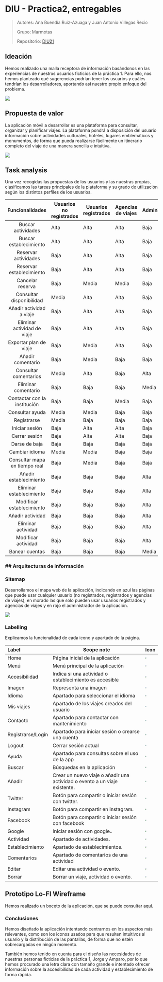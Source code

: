 # DIU - Practica2, entregables

> Autores: Ana Buendía Ruiz-Azuaga y Juan Antonio Villegas Recio
>
> Grupo: Marmotas
>
> Repositorio: [DIU21](https://github.com/Mapachana/DIU21)

## Ideación

Hemos realizado una malla receptora de información basándonos en las experiencias de nuestros usuarios ficticios de la práctica 1. Para ello, nos hemos planteado qué sugerencias podrían tener los usuarios y cuáles tendrían los desarrolladores, aportando así nuestro propio enfoque del problema.

![](./img/feedback_capture_grid.png)

## Propuesta de valor

La aplicación móvil a desarrollar es una plataforma para consultar, organizar y planificar viajes. La plataforma pondrá a disposición del usuario información sobre actividades culturales, hoteles, lugares emblemáticos y monumentos, de forma que pueda realizarse fácilmente un itinerario completo del viaje de una manera sencilla e intuitiva.

![](./img/scope_canvas.png)

## Task analysis

Una vez recogidas las propuestas de los usuarios y las nuestras propias, clasificamos las tareas principales de la plataforma y su grado de utilización según los distintos perfiles de los usuarios.

|        Funcionalidades        | Usuarios no registrados | Usuarios registrados | Agencias de viajes | Administrador |
| :---------------------------: | ----------------------- | -------------------- | ------------------ | ------------- |
|      Buscar actividades       | Alta                    | Alta                 | Alta               | Baja          |
|    Buscar establecimiento     | Alta                    | Alta                 | Alta               | Baja          |
|     Reservar actividades      | Baja                    | Alta                 | Alta               | Baja          |
|   Reservar establecimiento    | Baja                    | Alta                 | Alta               | Baja          |
|       Cancelar reserva        | Baja                    | Media                | Media              | Baja          |
|   Consultar disponibilidad    | Media                   | Alta                 | Alta               | Baja          |
|   Añadir actividad a viaje    | Baja                    | Alta                 | Alta               | Baja          |
|  Eliminar actividad de viaje  | Baja                    | Alta                 | Alta               | Baja          |
|    Exportar plan de viaje     | Baja                    | Media                | Alta               | Baja          |
|       Añadir comentario       | Baja                    | Media                | Baja               | Baja          |
|     Consultar comentarios     | Media                   | Alta                 | Baja               | Alta          |
|      Eliminar comentario      | Baja                    | Baja                 | Baja               | Media         |
| Contactar con la institución  | Baja                    | Baja                 | Media              | Baja          |
|        Consultar ayuda        | Media                   | Media                | Baja               | Baja          |
|          Registrarse          | Media                   | Baja                 | Baja               | Baja          |
|        Iniciar sesión         | Baja                    | Alta                 | Alta               | Baja          |
|         Cerrar sesión         | Baja                    | Alta                 | Alta               | Baja          |
|         Darse de baja         | Baja                    | Baja                 | Baja               | Baja          |
|        Cambiar idioma         | Media                   | Media                | Baja               | Baja          |
| Consultar mapa en tiempo real | Baja                    | Media                | Baja               | Baja          |
|    Añadir establecimiento     | Baja                    | Baja                 | Baja               | Alta          |
|   Eliminar establecimiento    | Baja                    | Baja                 | Baja               | Alta          |
|   Modificar establecimiento   | Baja                    | Baja                 | Baja               | Alta          |
|       Añadir actividad        | Baja                    | Baja                 | Baja               | Alta          |
|      Eliminar actividad       | Baja                    | Baja                 | Baja               | Alta          |
|      Modificar actividad      | Baja                    | Baja                 | Baja               | Alta          |
|        Banear cuentas         | Baja                    | Baja                 | Baja               | Media         |


### ## Arquitecturas de información

### Sitemap

Desarrollamos el mapa web de la aplicación, indicando en azul las páginas que puede usar cualquier usuario (no registrados, registrados y agencias de viajes), en morado las que solo pueden usar usuarios registrados y agencias de viajes y en rojo el administrador de la aplicación.

![](./img/sitemap.png)

### Labelling

Explicamos la funcionalidad de cada icono y apartado de la página.

| Label             | Scope note                                                   | Icon                                                         |
| :---------------- | ------------------------------------------------------------ | ------------------------------------------------------------ |
| Home              | Página inicial de la aplicación                              | <img src="./img/iconos/groundhog.png" style="zoom:25%;" />   |
| Menú              | Menú principal de la aplicación                              | <img src="./img/iconos/menu.png" style="zoom:25%;" />        |
| Accesibilidad     | Indica si una actividad o establecimiento es accesible       | <img src="./img/iconos/discapacitado.png" style="zoom:25%;" /> |
| Imagen            | Representa una imagen                                        | <img src="./img/iconos/picture.png" style="zoom:25%;" />     |
| Idioma            | Apartado para seleccionar el idioma                          | <img src="./img/iconos/translation.png" style="zoom:25%;" /> |
| Mis viajes        | Apartado de los viajes creados del usuario                   | <img src="./img/iconos/airplane.png" style="zoom:25%;" />    |
| Contacto          | Apartado para contactar con mantenimiento                    | <img src="./img/iconos/contact.png" style="zoom:25%;" />     |
| Registrarse/Login | Apartado para iniciar sesión o crearse una cuenta            | <img src="./img/iconos/log-in.png" style="zoom:25%;" />      |
| Logout            | Cerrar sesión actual                                         | <img src="./img/iconos/log-out.png" style="zoom:25%;" />     |
| Ayuda             | Apartado para consultas sobre el uso de la app               | <img src="./img/iconos/information.png" style="zoom:25%;" /> |
| Buscar            | Búsquedas en la aplicación                                   | <img src="./img/iconos/search.png" style="zoom:25%;" />      |
| Añadir            | Crear un nuevo viaje o añadir una actividad o evento a un viaje existente. | <img src="./img/iconos/add.png" style="zoom:25%;" />         |
| Twitter           | Botón para compartir o iniciar sesión con twitter.           | <img src="./img/iconos/gorjeo.png" style="zoom:25%;" />      |
| Instagram         | Botón para compartir en instagram.                           | <img src="./img/iconos/instagram.png" style="zoom:25%;" />   |
| Facebook          | Botón para compartir o iniciar sesión con facebook           | <img src="./img/iconos/facebook.png" style="zoom:25%;" />    |
| Google            | Iniciar sesión con google..                                  | <img src="./img/iconos/google.png" style="zoom:25%;" />      |
| Actividad         | Apartado de actividades.                                     | <img src="./img/iconos/activity.png" style="zoom:25%;" />    |
| Establecimiento   | Apartado de establecimientos.                                | <img src="./img/iconos/museum.png" style="zoom:25%;" />      |
| Comentarios       | Apartado de comentarios de una actividad                     | <img src="./img/iconos/speech-bubble.png" style="zoom:25%;" /> |
| Editar            | Editar una actividad o evento.                               | <img src="./img/iconos/edit-button.png" style="zoom:25%;" /> |
| Borrar            | Borrar un viaje, actividad o evento.                         | <img src="./img/iconos/delete.png" style="zoom:25%;" />      |

## Prototipo Lo-FI Wireframe

Hemos realizado un boceto de la aplicación, que se puede consultar aquí.


### Conclusiones  
Hemos diseñado la aplicación intentando centrarnos en los aspectos más relevantes, como son los iconos usados para que resulten intuitivos al usuario y la distribución de las pantallas, de forma que no estén sobrecargadas en ningún momento.

También hemos tenido en cuenta para el diseño las necesidades de nuestras personas ficticias de la práctica 1, Jorge y Amparo, por lo que hemos procurado una letra clara con tamaño grande e intentado ofrecer información sobre la accesibilidad de cada actividad y establecimiento de forma rápida.